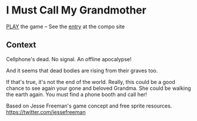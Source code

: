 # I Must Call My Grandmother

[PLAY](https://must-call-grandma.herokuapp.com/) the game – See the [entry](http://js13kgames.com/entries/i-must-call-my-grandmother) at the compo site

## Context

Cellphone's dead. No signal. An offline apocalypse!

And it seems that dead bodies are rising from their graves too.

If that's true, it's not the end of the world. Really, this could be a good chance to see again your gone and beloved Grandma. She could be walking the earth again.
You must find a phone booth and call her!

Based on Jesse Freeman's game concept and free sprite resources.
https://twitter.com/jessefreeman
